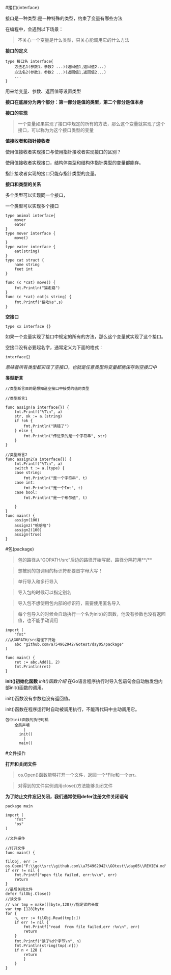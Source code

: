 #接口(interface)

接口是一种类型:是一种特殊的类型，约束了变量有哪些方法

在编程中，会遇到以下场景：
>不关心一个变量是什么类型，只关心能调用它的什么方法

**接口的定义**

	type 接口名 interface{
		方法名1(参数1，参数2 ...)(返回值1,返回值2...)
		方法名2(参数1，参数2 ...)(返回值1,返回值2...)
		...
	}
用来给变量、参数、返回值等设置类型

**接口在底层分为两个部分：第一部分是值的类型，第二个部分是值本身**

**接口的实现**

>一个变量如果实现了接口中规定的所有的方法，那么这个变量就实现了这个接口，可以称为为这个接口类型的变量


**值接收者和指针接收者**

使用值接收者实现接口与使用指针接收者实现接口的区别？

使用值接收者实现接口，结构体类型和结构体指针类型的变量都能存。

指针接收者实现的接口只能存指针类型的变量。

**接口和类型的关系**

多个类型可以实现同一个接口，

一个类型可以实现多个接口

	type animal interface{
		mover
		eater
	}
	type mover interface {
		move()
	}
	type eater interface {
		eat(string)
	}
	type cat struct {
		name string
		feet int
	}
	
	func (c *cat) move() {
		fmt.Println("猫走路")
	}
	func (c *cat) eat(s string) {
		fmt.Printf("猫吃%s",s)
	}
**空接口**

	type xx interface {}
如果一个变量实现了接口中规定的所有的方法，那么这个变量就实现了这个接口。

空接口没有必要起名字，通常定义为下面的格式：

	interface{}

*意味着所有类型都实现了空接口，也就是任意类型的变量都能保存到空接口中*

**类型断言**

	//类型断言目的是想知道空接口中接受的值的类型
	
	//类型断言1
	
	func assign(a interface{}) {
		fmt.Printf("%T\n", a)
		str, ok := a.(string)
		if !ok {
			fmt.Println("猜错了")
		} else {
			fmt.Println("传进来的是一个字符串", str)
		}
	}
	
	//类型断言2
	func assign2(a interface{}) {
		fmt.Printf("%T\n", a)
		switch t := a.(type) {
		case string:
			fmt.Println("是一个字符串", t)
		case int:
			fmt.Println("是一个Int", t)
		case bool:
			fmt.Println("是一个布尔值", t)
	
		}
	}
	func main() {
		assign(100)
		assign2("哈哈哈")
		assign2(100)
		assign(true)
	}
#包(package)
>包的路径从“GOPATH/src”后边的路径开始写起，路径分隔符用**/**

>想被别的包调用的标识符都要首字母大写！

>单行导入和多行导入

>导入包的时候可以指定别名

>导入包不想使用包内部的标识符，需要使用匿名导入

>每个包导入的时候会自动执行一个名为init()的函数，他没有参数也没有返回值，也不能手动调用



	import (
		"fmt"
	//从GOPATH/src路径下开始
		abc "github.com/a754962942/Gotest/day05/package"
	)
	
	func main() {
		ret := abc.Add(1, 2)
		fmt.Println(ret)
	}

**init()初始化函数**
*init()函数介绍*
在Go语言程序执行时导入包语句会自动触发包内部init()函数的调用。

init()函数没有参数也没有返回值。

init()函数在程序运行时自动被调用执行，不能再代码中主动调用它。

	包中init函数的执行时机
		全局声明
			|
		  init()
			|
		  main()

#文件操作

**打开和关闭文件**

>os.Open()函数能够打开一个文件，返回一个*File和一个err。

>对得到的文件实例调用close()方法能够关闭文件

**为了防止文件忘记关闭，我们通常使用defer注册文件关闭语句**

	package main
	
	import (
		"fmt"
		"os"
	)
	
	//文件操作
	
	//打开文件
	func main() {

	filObj, err := os.Open("F:\\go\\src\\github.com\\a754962942\\GOtest\\day05\\REVIEW.md")
	if err != nil {
		fmt.Printf("open file failed, err:%v\n", err)
		return
	}
	//最后关闭文件
	defer filObj.Close()
	//读文件
	// var tmp = make([]byte,128)//指定读的长度
	var tmp [128]byte
	for {
		n, err := filObj.Read(tmp[:])
		if err != nil {
			fmt.Printf("read  from file failed,err :%v\n", err)
			return
		}
		fmt.Printf("读了%d个字节\n", n)
		fmt.Println(string(tmp[:n]))
		if n < 128 {
			return
			}
		}
	}